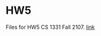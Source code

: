 # HW5

Files for HW5 CS 1331 Fall 2107. [link](http://cs1331.gatech.edu/fall2017/hw5/hw5-chess-game.html)
